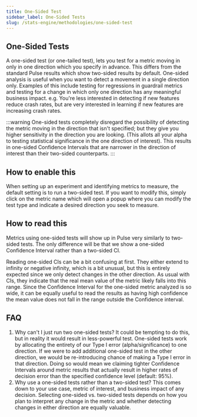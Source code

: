 ```yaml
---
title: One-Sided Test
sidebar_label: One-Sided Tests
slug: /stats-engine/methodologies/one-sided-test
---
```


## One-Sided Tests

A one-sided test (or one-tailed test), lets you test for a metric moving in only in one direction which you specify in advance. This differs from the standard Pulse results which show two-sided results by default. One-sided analysis is useful when you want to detect a movement in a single direction only. Examples of this include testing for regressions in guardrail metrics and testing for a change in which only one direction has any meaningful business impact. e.g. You're less interested in detecting if new features reduce crash rates, but are very interested in learning if new features are increasing crash rates. 

:::warning
One-sided tests completely disregard the possibility of detecting the metric moving in the direction that isn't specified; but they give you higher sensitivity in the direction you are looking. (This allots all your alpha to testing statistical significance in the one direction of interest). This results in one-sided Confidence Intervals that are narrower in the direction of interest than their two-sided counterparts.
:::

## How to enable this

When setting up an experiment and identifying metrics to measure, the default setting is to run a two-sided test. If you want to modify this, simply click on the metric name which will open a popup where you can modify the test type and indicate a desired direction you seek to measure.

## How to read this

Metrics using one-sided tests will show up in Pulse very similarly to two-sided tests. The only difference will be that we show a one-sided Confidence Interval rather than a two-sided CI. 

Reading one-sided CIs can be a bit confusing at first. They either extend to infinity or negative infinity, which is a bit unusual, but this is entirely expected since we only detect changes in the other direction. As usual with CIs, they indicate that the real mean value of the metric likely falls into this range. Since the Confidence Interval for the one-sided metric analyzed is so wide, it can be equally useful to read the results as having high confidence the mean value does not fall in the range outside the Confidence interval.

## FAQ

1. Why can't I just run two one-sided tests?
   It could be tempting to do this, but in reality it would result in less-powerful test. One-sided tests work by allocating the entirety of our Type I error (alpha/significance) to one direction. If we were to add additional one-sided test in the other direction, we would be re-introducing chance of making a Type I error in that direction. Doing so would mean we claiming tighter Confidence Intervals around metric results that actually result in higher rates of decision error than the specified confidence level (default: 95%).
2. Why use a one-sided tests rather than a two-sided test?
   This comes down to your use case, metric of interest, and business impact of any decision. Selecting one-sided vs. two-sided tests depends on how you plan to interpret any change in the metric and whether detecting changes in either direction are equally valuable.
